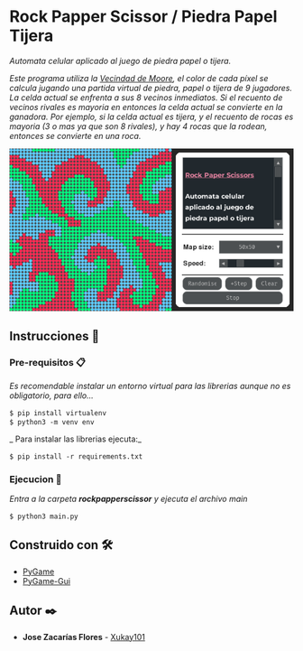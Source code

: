 # Rock Papper Scissor / Piedra Papel Tijera

_Automata celular aplicado al juego de piedra papel o tijera._

_Este programa utiliza la [Vecindad de Moore](https://es.wikipedia.org/wiki/Vecindad_de_Moore), el color de cada píxel se calcula jugando una partida virtual de piedra, papel o tijera de 9 jugadores. La celda actual se enfrenta a sus 8 vecinos inmediatos. Si el recuento de vecinos rivales es mayoria en entonces la celda actual se convierte en la ganadora. Por ejemplo, si la celda 
actual es tijera, y el recuento de rocas es mayoria (3 o mas ya que son 8 rivales), y hay 4 rocas que la rodean, entonces se convierte en una roca._

<p align="center"><img src='https://raw.githubusercontent.com/Xukay101/automata-piedrapapeltijera/main/gif00.gif' /></p>

## Instrucciones 🔧

### Pre-requisitos 📋

_Es recomendable instalar un entorno virtual para las librerias aunque no es obligatorio, para ello..._

```
$ pip install virtualenv
$ python3 -m venv env
```

_ Para instalar las librerias ejecuta:_

```
$ pip install -r requirements.txt
```

### Ejecucion 🚀

_Entra a la carpeta **rockpapperscissor** y ejecuta el archivo main_

```
$ python3 main.py
```

## Construido con 🛠️

* [PyGame](https://www.pygame.org/docs/) 
* [PyGame-Gui](https://pygame-gui.readthedocs.io/en/v_060/) 

## Autor ✒️

* **Jose Zacarías Flores**  - [Xukay101](https://github.com/Xukay101)
